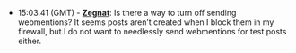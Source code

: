 * <a id="15:03.41">15:03.41 (GMT)</a> - __[Zegnat](https://github.com/Zegnat)__: Is there a way to turn off sending webmentions? It seems posts aren’t created when I block them in my firewall, but I do not want to needlessly send webmentions for test posts either.
